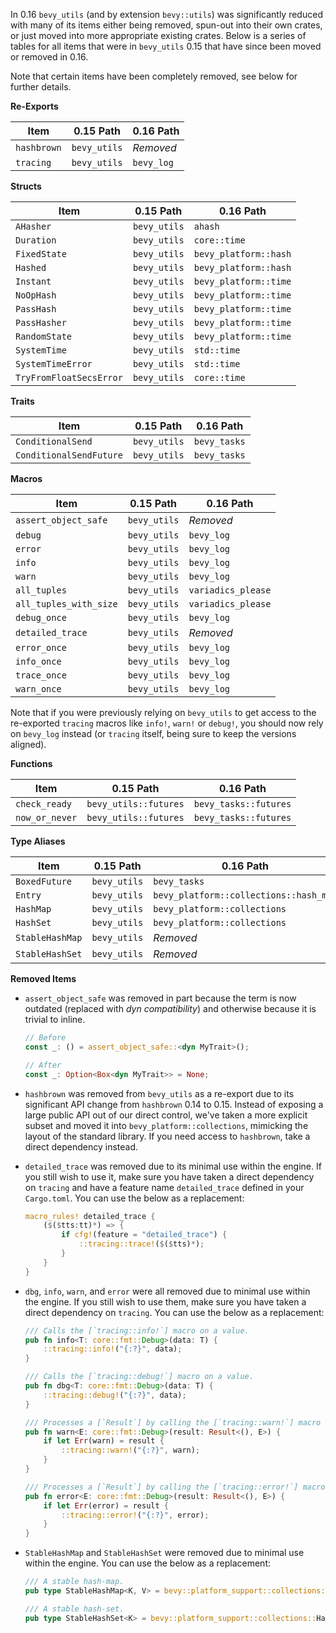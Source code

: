 In 0.16 `bevy_utils` (and by extension `bevy::utils`) was significantly reduced with many of its items either being removed, spun-out into their own crates, or just moved into more appropriate existing crates.
Below is a series of tables for all items that were in `bevy_utils` 0.15 that have since been moved or removed in 0.16.

Note that certain items have been completely removed, see below for further details.

**Re-Exports**

| Item        | 0.15 Path    | 0.16 Path  |
| ----------- | ------------ | ---------- |
| `hashbrown` | `bevy_utils` | _Removed_  |
| `tracing`   | `bevy_utils` | `bevy_log` |

**Structs**

| Item                    | 0.15 Path    | 0.16 Path                     |
| ----------------------- | ------------ | ----------------------------- |
| `AHasher`               | `bevy_utils` | `ahash`                       |
| `Duration`              | `bevy_utils` | `core::time`                  |
| `FixedState`            | `bevy_utils` | `bevy_platform::hash` |
| `Hashed`                | `bevy_utils` | `bevy_platform::hash` |
| `Instant`               | `bevy_utils` | `bevy_platform::time` |
| `NoOpHash`              | `bevy_utils` | `bevy_platform::time` |
| `PassHash`              | `bevy_utils` | `bevy_platform::time` |
| `PassHasher`            | `bevy_utils` | `bevy_platform::time` |
| `RandomState`           | `bevy_utils` | `bevy_platform::time` |
| `SystemTime`            | `bevy_utils` | `std::time`                   |
| `SystemTimeError`       | `bevy_utils` | `std::time`                   |
| `TryFromFloatSecsError` | `bevy_utils` | `core::time`                  |

**Traits**

| Item                    | 0.15 Path    | 0.16 Path    |
| ----------------------- | ------------ | ------------ |
| `ConditionalSend`       | `bevy_utils` | `bevy_tasks` |
| `ConditionalSendFuture` | `bevy_utils` | `bevy_tasks` |

**Macros**

| Item                   | 0.15 Path    | 0.16 Path          |
| ---------------------- | ------------ | ------------------ |
| `assert_object_safe`   | `bevy_utils` | _Removed_          |
| `debug`                | `bevy_utils` | `bevy_log`         |
| `error`                | `bevy_utils` | `bevy_log`         |
| `info`                 | `bevy_utils` | `bevy_log`         |
| `warn`                 | `bevy_utils` | `bevy_log`         |
| `all_tuples`           | `bevy_utils` | `variadics_please` |
| `all_tuples_with_size` | `bevy_utils` | `variadics_please` |
| `debug_once`           | `bevy_utils` | `bevy_log`         |
| `detailed_trace`       | `bevy_utils` | _Removed_          |
| `error_once`           | `bevy_utils` | `bevy_log`         |
| `info_once`            | `bevy_utils` | `bevy_log`         |
| `trace_once`           | `bevy_utils` | `bevy_log`         |
| `warn_once`            | `bevy_utils` | `bevy_log`         |

Note that if you were previously relying on `bevy_utils` to get access to
the re-exported `tracing` macros like `info!`, `warn!` or `debug!`, you should
now rely on `bevy_log` instead (or `tracing` itself, being sure to keep the versions aligned).

**Functions**

| Item           | 0.15 Path             | 0.16 Path             |
| -------------- | --------------------- | --------------------- |
| `check_ready`  | `bevy_utils::futures` | `bevy_tasks::futures` |
| `now_or_never` | `bevy_utils::futures` | `bevy_tasks::futures` |

**Type Aliases**

| Item            | 0.15 Path    | 0.16 Path                                      |
| --------------- | ------------ | ---------------------------------------------- |
| `BoxedFuture`   | `bevy_utils` | `bevy_tasks`                                   |
| `Entry`         | `bevy_utils` | `bevy_platform::collections::hash_map` |
| `HashMap`       | `bevy_utils` | `bevy_platform::collections`           |
| `HashSet`       | `bevy_utils` | `bevy_platform::collections`           |
| `StableHashMap` | `bevy_utils` | _Removed_                                      |
| `StableHashSet` | `bevy_utils` | _Removed_                                      |

**Removed Items**

- `assert_object_safe` was removed in part because the term is now outdated (replaced with _dyn compatibility_) and otherwise because it is trivial to inline.
  
  ```rust
  // Before
  const _: () = assert_object_safe::<dyn MyTrait>();

  // After
  const _: Option<Box<dyn MyTrait>> = None;
  ```
  
- `hashbrown` was removed from `bevy_utils` as a re-export due to its significant API change from `hashbrown` 0.14 to 0.15.
  Instead of exposing a large public API out of our direct control, we've taken a more explicit subset and moved it into `bevy_platform::collections`, mimicking the layout of the standard library.
  If you need access to `hashbrown`, take a direct dependency instead.

- `detailed_trace` was removed due to its minimal use within the engine.
  If you still wish to use it, make sure you have taken a direct dependency on `tracing` and have a feature name `detailed_trace` defined in your `Cargo.toml`.
  You can use the below as a replacement:

  ```rust
  macro_rules! detailed_trace {
      ($($tts:tt)*) => {
          if cfg!(feature = "detailed_trace") {
              ::tracing::trace!($($tts)*);
          }
      }
  }
  ```
  
- `dbg`, `info`, `warn`, and `error` were all removed due to minimal use within the engine.
  If you still wish to use them, make sure you have taken a direct dependency on `tracing`.
  You can use the below as a replacement:

  ```rust
  /// Calls the [`tracing::info!`] macro on a value.
  pub fn info<T: core::fmt::Debug>(data: T) {
      ::tracing::info!("{:?}", data);
  }

  /// Calls the [`tracing::debug!`] macro on a value.
  pub fn dbg<T: core::fmt::Debug>(data: T) {
      ::tracing::debug!("{:?}", data);
  }

  /// Processes a [`Result`] by calling the [`tracing::warn!`] macro in case of an [`Err`] value.
  pub fn warn<E: core::fmt::Debug>(result: Result<(), E>) {
      if let Err(warn) = result {
          ::tracing::warn!("{:?}", warn);
      }
  }

  /// Processes a [`Result`] by calling the [`tracing::error!`] macro in case of an [`Err`] value.
  pub fn error<E: core::fmt::Debug>(result: Result<(), E>) {
      if let Err(error) = result {
          ::tracing::error!("{:?}", error);
      }
  }
  ```
  
- `StableHashMap` and `StableHashSet` were removed due to minimal use within the engine.
  You can use the below as a replacement:
  
  ```rust
  /// A stable hash-map.
  pub type StableHashMap<K, V> = bevy::platform_support::collections::HashMap<K, V, bevy::platform_support::hash::FixedState>;

  /// A stable hash-set.
  pub type StableHashSet<K> = bevy::platform_support::collections::HashSet<K, bevy::platform_support::hash::FixedState>;
  ```
